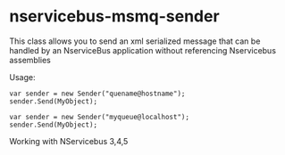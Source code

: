 # nservicebus-msmq-sender
This class allows you to send an xml serialized message that can be handled by an NserviceBus application without referencing Nservicebus assemblies

Usage:
```
var sender = new Sender("quename@hostname");
sender.Send(MyObject);

var sender = new Sender("myqueue@localhost");
sender.Send(MyObject);
```

Working with NServicebus 3,4,5

